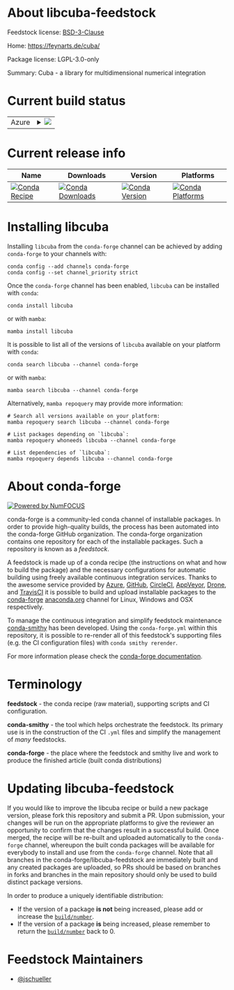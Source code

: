 About libcuba-feedstock
=======================

Feedstock license: [BSD-3-Clause](https://github.com/conda-forge/libcuba-feedstock/blob/main/LICENSE.txt)

Home: https://feynarts.de/cuba/

Package license: LGPL-3.0-only

Summary: Cuba - a library for multidimensional numerical integration

Current build status
====================


<table>
    
  <tr>
    <td>Azure</td>
    <td>
      <details>
        <summary>
          <a href="https://dev.azure.com/conda-forge/feedstock-builds/_build/latest?definitionId=22275&branchName=main">
            <img src="https://dev.azure.com/conda-forge/feedstock-builds/_apis/build/status/libcuba-feedstock?branchName=main">
          </a>
        </summary>
        <table>
          <thead><tr><th>Variant</th><th>Status</th></tr></thead>
          <tbody><tr>
              <td>linux_64</td>
              <td>
                <a href="https://dev.azure.com/conda-forge/feedstock-builds/_build/latest?definitionId=22275&branchName=main">
                  <img src="https://dev.azure.com/conda-forge/feedstock-builds/_apis/build/status/libcuba-feedstock?branchName=main&jobName=linux&configuration=linux%20linux_64_" alt="variant">
                </a>
              </td>
            </tr><tr>
              <td>osx_64</td>
              <td>
                <a href="https://dev.azure.com/conda-forge/feedstock-builds/_build/latest?definitionId=22275&branchName=main">
                  <img src="https://dev.azure.com/conda-forge/feedstock-builds/_apis/build/status/libcuba-feedstock?branchName=main&jobName=osx&configuration=osx%20osx_64_" alt="variant">
                </a>
              </td>
            </tr><tr>
              <td>win_64</td>
              <td>
                <a href="https://dev.azure.com/conda-forge/feedstock-builds/_build/latest?definitionId=22275&branchName=main">
                  <img src="https://dev.azure.com/conda-forge/feedstock-builds/_apis/build/status/libcuba-feedstock?branchName=main&jobName=win&configuration=win%20win_64_" alt="variant">
                </a>
              </td>
            </tr>
          </tbody>
        </table>
      </details>
    </td>
  </tr>
</table>

Current release info
====================

| Name | Downloads | Version | Platforms |
| --- | --- | --- | --- |
| [![Conda Recipe](https://img.shields.io/badge/recipe-libcuba-green.svg)](https://anaconda.org/conda-forge/libcuba) | [![Conda Downloads](https://img.shields.io/conda/dn/conda-forge/libcuba.svg)](https://anaconda.org/conda-forge/libcuba) | [![Conda Version](https://img.shields.io/conda/vn/conda-forge/libcuba.svg)](https://anaconda.org/conda-forge/libcuba) | [![Conda Platforms](https://img.shields.io/conda/pn/conda-forge/libcuba.svg)](https://anaconda.org/conda-forge/libcuba) |

Installing libcuba
==================

Installing `libcuba` from the `conda-forge` channel can be achieved by adding `conda-forge` to your channels with:

```
conda config --add channels conda-forge
conda config --set channel_priority strict
```

Once the `conda-forge` channel has been enabled, `libcuba` can be installed with `conda`:

```
conda install libcuba
```

or with `mamba`:

```
mamba install libcuba
```

It is possible to list all of the versions of `libcuba` available on your platform with `conda`:

```
conda search libcuba --channel conda-forge
```

or with `mamba`:

```
mamba search libcuba --channel conda-forge
```

Alternatively, `mamba repoquery` may provide more information:

```
# Search all versions available on your platform:
mamba repoquery search libcuba --channel conda-forge

# List packages depending on `libcuba`:
mamba repoquery whoneeds libcuba --channel conda-forge

# List dependencies of `libcuba`:
mamba repoquery depends libcuba --channel conda-forge
```


About conda-forge
=================

[![Powered by
NumFOCUS](https://img.shields.io/badge/powered%20by-NumFOCUS-orange.svg?style=flat&colorA=E1523D&colorB=007D8A)](https://numfocus.org)

conda-forge is a community-led conda channel of installable packages.
In order to provide high-quality builds, the process has been automated into the
conda-forge GitHub organization. The conda-forge organization contains one repository
for each of the installable packages. Such a repository is known as a *feedstock*.

A feedstock is made up of a conda recipe (the instructions on what and how to build
the package) and the necessary configurations for automatic building using freely
available continuous integration services. Thanks to the awesome service provided by
[Azure](https://azure.microsoft.com/en-us/services/devops/), [GitHub](https://github.com/),
[CircleCI](https://circleci.com/), [AppVeyor](https://www.appveyor.com/),
[Drone](https://cloud.drone.io/welcome), and [TravisCI](https://travis-ci.com/)
it is possible to build and upload installable packages to the
[conda-forge](https://anaconda.org/conda-forge) [anaconda.org](https://anaconda.org/)
channel for Linux, Windows and OSX respectively.

To manage the continuous integration and simplify feedstock maintenance
[conda-smithy](https://github.com/conda-forge/conda-smithy) has been developed.
Using the ``conda-forge.yml`` within this repository, it is possible to re-render all of
this feedstock's supporting files (e.g. the CI configuration files) with ``conda smithy rerender``.

For more information please check the [conda-forge documentation](https://conda-forge.org/docs/).

Terminology
===========

**feedstock** - the conda recipe (raw material), supporting scripts and CI configuration.

**conda-smithy** - the tool which helps orchestrate the feedstock.
                   Its primary use is in the construction of the CI ``.yml`` files
                   and simplify the management of *many* feedstocks.

**conda-forge** - the place where the feedstock and smithy live and work to
                  produce the finished article (built conda distributions)


Updating libcuba-feedstock
==========================

If you would like to improve the libcuba recipe or build a new
package version, please fork this repository and submit a PR. Upon submission,
your changes will be run on the appropriate platforms to give the reviewer an
opportunity to confirm that the changes result in a successful build. Once
merged, the recipe will be re-built and uploaded automatically to the
`conda-forge` channel, whereupon the built conda packages will be available for
everybody to install and use from the `conda-forge` channel.
Note that all branches in the conda-forge/libcuba-feedstock are
immediately built and any created packages are uploaded, so PRs should be based
on branches in forks and branches in the main repository should only be used to
build distinct package versions.

In order to produce a uniquely identifiable distribution:
 * If the version of a package **is not** being increased, please add or increase
   the [``build/number``](https://docs.conda.io/projects/conda-build/en/latest/resources/define-metadata.html#build-number-and-string).
 * If the version of a package **is** being increased, please remember to return
   the [``build/number``](https://docs.conda.io/projects/conda-build/en/latest/resources/define-metadata.html#build-number-and-string)
   back to 0.

Feedstock Maintainers
=====================

* [@jschueller](https://github.com/jschueller/)

